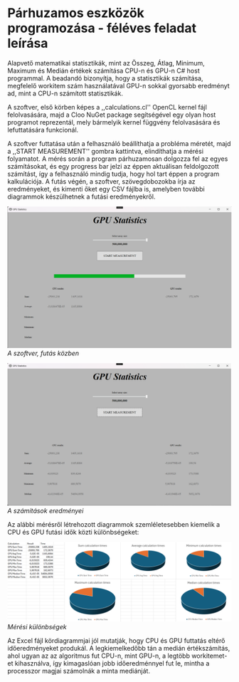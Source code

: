# Párhuzamos eszközök programozása - féléves feladat leírása
Alapvető matematikai statisztikák, mint az Összeg, Átlag, Minimum, Maximum és Medián értékek számítása CPU-n és GPU-n C# host programmal.
A beadandó bizonyítja, hogy a statisztikák számítása, megfelelő workitem szám használatával GPU-n sokkal gyorsabb eredményt ad, mint a CPU-n számított statisztikák.

A szoftver, első körben képes a ,,calculations.cl'' OpenCL kernel fájl felolvasására, majd a Cloo NuGet package segítségével egy olyan host programot reprezentál, mely bármelyik kernel függvény felolvasására és lefuttatására funkcionál.

A szoftver futtatása után a felhasználó beállíthatja a probléma méretét, majd a ,,START MEASUREMENT'' gombra kattintva, elindíthatja a mérési folyamatot.
A mérés során a program párhuzamosan dolgozza fel az egyes számításokat, és egy progress bar jelzi az éppen aktuálisan feldolgozott számítást, így a felhasználó mindig tudja, hogy hol tart éppen a program kalkulációja.
A futás végén, a szoftver, szövegdobozokba írja az eredményeket, és kimenti őket egy CSV fájlba is, amelyben további diagrammok készülhetnek a futási eredményekről.

![attachment1](attachment1.png)
*A szoftver, futás közben*

![attachment2](attachment2.png)
*A számítások eredményei*

Az alábbi mérésről létrehozott diagrammok szemléletesebben kiemelik a CPU és GPU futási idők közti különbségeket:

![attachment3](attachment3.png)
*Mérési különbségek*

Az Excel fájl kördiagrammjai jól mutatják, hogy CPU és GPU futtatás eltérő időeredményeket produkál. A legkiemelkedőbb tán a medián értékszámítás, ahol ugyan az az algoritmus fut CPU-n, mint GPU-n, a legtöbb workitemet-et kihasználva, így kimagaslóan jobb időeredménnyel fut le, mintha a processzor magjai számolnák a minta mediánját.
